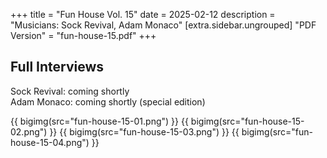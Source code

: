 +++
title = "Fun House Vol. 15"
date = 2025-02-12
description = "Musicians: Sock Revival, Adam Monaco"
[extra.sidebar.ungrouped]
"PDF Version" = "fun-house-15.pdf"
+++

## Full Interviews
Sock Revival: coming shortly<br>
Adam Monaco: coming shortly (special edition)

{{ bigimg(src="fun-house-15-01.png") }}
{{ bigimg(src="fun-house-15-02.png") }}
{{ bigimg(src="fun-house-15-03.png") }}
{{ bigimg(src="fun-house-15-04.png") }}
